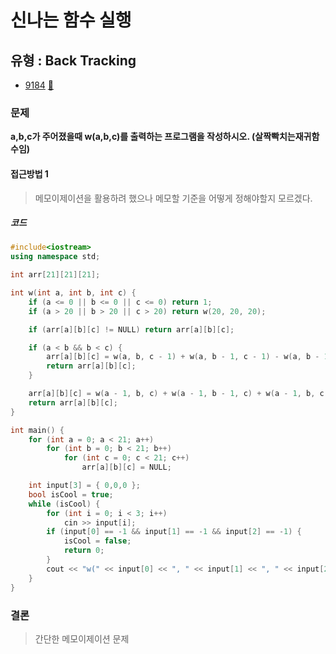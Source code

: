# 신나는 함수 실행
## 유형 : Back Tracking
* [9184](https://www.acmicpc.net/problem/9184) [:page_facing_up:](https://github.com/rudeore333/TIL/blob/master/Algorithm/codes/9184.cpp)


### 문제
 **a,b,c가 주어졌을때 w(a,b,c)를 출력하는 프로그램을 작성하시오. (살짝빡치는재귀함수임)**
 
#### 접근방법 1
> 메모이제이션을 활용하려 했으나 메모할 기준을 어떻게 정해야할지 모르겠다.


##### 코드
```cpp
#include<iostream>
using namespace std;

int arr[21][21][21];

int w(int a, int b, int c) {
	if (a <= 0 || b <= 0 || c <= 0) return 1;
	if (a > 20 || b > 20 || c > 20) return w(20, 20, 20);

	if (arr[a][b][c] != NULL) return arr[a][b][c];

	if (a < b && b < c) {
		arr[a][b][c] = w(a, b, c - 1) + w(a, b - 1, c - 1) - w(a, b - 1, c);
		return arr[a][b][c];
	}

	arr[a][b][c] = w(a - 1, b, c) + w(a - 1, b - 1, c) + w(a - 1, b, c - 1) - w(a - 1, b - 1, c - 1);
	return arr[a][b][c];
}

int main() {
	for (int a = 0; a < 21; a++)
		for (int b = 0; b < 21; b++)
			for (int c = 0; c < 21; c++)
				arr[a][b][c] = NULL;

	int input[3] = { 0,0,0 };
	bool isCool = true;
	while (isCool) {
		for (int i = 0; i < 3; i++)
			cin >> input[i];
		if (input[0] == -1 && input[1] == -1 && input[2] == -1) {
			isCool = false;
			return 0;
		}
		cout << "w(" << input[0] << ", " << input[1] << ", " << input[2] << ") = " << w(input[0], input[1], input[2]) << endl;
	}
}
```

### 결론
> 간단한 메모이제이션 문제